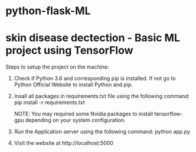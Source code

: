 # python-flask-ML 
# skin disease dectection - Basic ML project using TensorFlow

Steps to setup the project on the machine:

1. Check if Python 3.6 and corresponding pip is installed. If not go to Python Official Website to install Python and pip.

2. Insall all packages in requirements.txt file using the following command:
	pip install -r requirements.txt

	NOTE: You may required some Nvidia packages to install tensorflow-gpu depending on your system configuration.

3. Run the Application server using the following command:
	python app.py

4. Visit the website at http://localhost:5000
